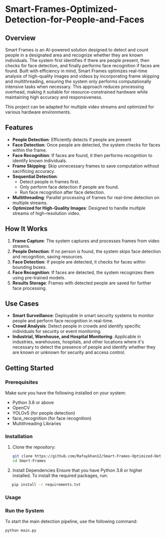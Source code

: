 # Smart-Frames-Optimized-Detection-for-People-and-Faces

## Overview
Smart Frames is an AI-powered solution designed to detect and count people in a designated area and recognize whether they are known individuals. The system first identifies if there are people present, then checks for face detection, and finally performs face recognition if faces are found. Built with efficiency in mind, Smart Frames optimizes real-time analysis of high-quality images and videos by incorporating frame skipping and multithreading, ensuring the system only performs computationally intensive tasks when necessary. This approach reduces processing overhead, making it suitable for resource-constrained hardware while maintaining high accuracy and responsiveness.

This project can be adapted for multiple video streams and optimized for various hardware environments.

## Features
- **People Detection**: Efficiently detects if people are present
- **Face Detection**: Once people are detected, the system checks for faces within the frame.
- **Face Recognition**: If faces are found, it then performs recognition to identify known individuals.
- **Frame Skipping**: Skip unnecessary frames to save computation without sacrificing accuracy.
- **Sequential Detection**:
  - Detect people in frames first.
  - Only perform face detection if people are found.
  - Run face recognition after face detection.
- **Multithreading**: Parallel processing of frames for real-time detection on multiple streams.
- **Optimized for High-Quality Images**: Designed to handle multiple streams of high-resolution video.

## How It Works
1. **Frame Capture**: The system captures and processes frames from video streams.
2. **People Detection**: If no person is found, the system skips face detection and recognition, saving resources.
3. **Face Detection**: If people are detected, it checks for faces within bounding boxes.
4. **Face Recognition**: If faces are detected, the system recognizes them using pre-trained models.
5. **Results Storage**: Frames with detected people are saved for further face processing.

## Use Cases
- **Smart Surveillance**: Deployable in smart security systems to monitor people and perform face recognition in real-time.
- **Crowd Analysis**: Detect people in crowds and identify specific individuals for security or event monitoring.
- **Industrial, Warehouse, and Hospital Monitoring**: Applicable in industries, warehouses, hospitals, and other locations where it's necessary to detect the presence of people and identify whether they are known or unknown for security and access control.

## Getting Started

### Prerequisites
Make sure you have the following installed on your system:
- Python 3.8 or above
- OpenCV
- YOLOv5 (for people detection)
- face_recognition (for face recognition)
- Multithreading Libraries

### Installation

1. Clone the repository:
   ```bash
   git clone https://github.com/Rafaykhan12/Smart-Frames-Optimized-Detection-for-People-and-Faces
   cd Smart-Frames

2. Install Dependencies
Ensure that you have Python 3.8 or higher installed. To install the required packages, run:

```bash
   pip install -r requirements.txt
```


### Usage

### Run the System
To start the main detection pipeline, use the following command:

```bash
python main.py
